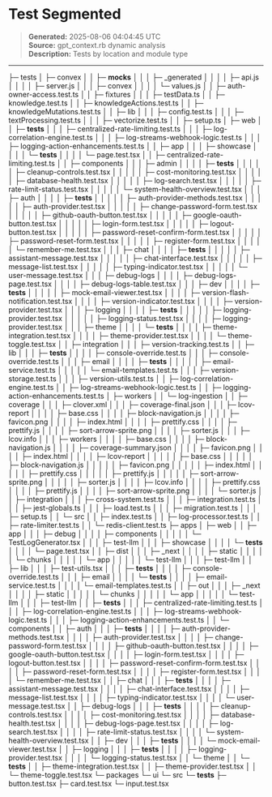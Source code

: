 # Test Segmented

> **Generated:** 2025-08-06 04:04:45 UTC  
> **Source:** gpt_context.rb dynamic analysis  
> **Description:** Tests by location and module type

---

├─ tests
│ ├─ convex
│ │ ├─ **mocks**
│ │ │ ├─ \_generated
│ │ │ │ ├─ api.js
│ │ │ │ ├─ server.js
│ │ │ ├─ convex
│ │ │ │ └─ values.js
│ │ ├─ auth-owner-access.test.ts
│ │ ├─ fixtures
│ │ │ ├─ testData.ts
│ │ ├─ knowledge.test.ts
│ │ ├─ knowledgeActions.test.ts
│ │ ├─ knowledgeMutations.test.ts
│ │ ├─ lib
│ │ │ ├─ config.test.ts
│ │ │ ├─ textProcessing.test.ts
│ │ │ ├─ vectorize.test.ts
│ │ ├─ setup.ts
│ ├─ web
│ │ ├─ **tests**
│ │ │ ├─ centralized-rate-limiting.test.ts
│ │ │ ├─ log-correlation-engine.test.ts
│ │ │ ├─ log-streams-webhook-logic.test.ts
│ │ │ ├─ logging-action-enhancements.test.ts
│ │ ├─ app
│ │ │ ├─ showcase
│ │ │ │ └─ **tests**
│ │ │ │ └─ page.test.tsx
│ │ ├─ centralized-rate-limiting.test.ts
│ │ ├─ components
│ │ │ ├─ admin
│ │ │ │ ├─ **tests**
│ │ │ │ │ ├─ cleanup-controls.test.tsx
│ │ │ │ │ ├─ cost-monitoring.test.tsx
│ │ │ │ │ ├─ database-health.test.tsx
│ │ │ │ │ ├─ log-search.test.tsx
│ │ │ │ │ ├─ rate-limit-status.test.tsx
│ │ │ │ │ └─ system-health-overview.test.tsx
│ │ │ ├─ auth
│ │ │ │ ├─ **tests**
│ │ │ │ │ ├─ auth-provider-methods.test.tsx
│ │ │ │ │ ├─ auth-provider.test.tsx
│ │ │ │ │ ├─ change-password-form.test.tsx
│ │ │ │ │ ├─ github-oauth-button.test.tsx
│ │ │ │ │ ├─ google-oauth-button.test.tsx
│ │ │ │ │ ├─ login-form.test.tsx
│ │ │ │ │ ├─ logout-button.test.tsx
│ │ │ │ │ ├─ password-reset-confirm-form.test.tsx
│ │ │ │ │ ├─ password-reset-form.test.tsx
│ │ │ │ │ ├─ register-form.test.tsx
│ │ │ │ │ └─ remember-me.test.tsx
│ │ │ ├─ chat
│ │ │ │ ├─ **tests**
│ │ │ │ │ ├─ assistant-message.test.tsx
│ │ │ │ │ ├─ chat-interface.test.tsx
│ │ │ │ │ ├─ message-list.test.tsx
│ │ │ │ │ ├─ typing-indicator.test.tsx
│ │ │ │ │ └─ user-message.test.tsx
│ │ │ ├─ debug-logs
│ │ │ │ ├─ debug-logs-page.test.tsx
│ │ │ │ ├─ debug-logs-table.test.tsx
│ │ │ ├─ dev
│ │ │ │ ├─ **tests**
│ │ │ │ │ ├─ mock-email-viewer.test.tsx
│ │ │ │ ├─ version-flash-notification.test.tsx
│ │ │ │ ├─ version-indicator.test.tsx
│ │ │ │ ├─ version-provider.test.tsx
│ │ │ ├─ logging
│ │ │ │ ├─ **tests**
│ │ │ │ │ ├─ logging-provider.test.tsx
│ │ │ │ │ ├─ logging-status.test.tsx
│ │ │ │ ├─ logging-provider.test.tsx
│ │ │ ├─ theme
│ │ │ │ └─ **tests**
│ │ │ │ ├─ theme-integration.test.tsx
│ │ │ │ ├─ theme-provider.test.tsx
│ │ │ │ └─ theme-toggle.test.tsx
│ │ ├─ integration
│ │ │ ├─ version-tracking.test.ts
│ │ ├─ lib
│ │ │ ├─ **tests**
│ │ │ │ ├─ console-override.test.ts
│ │ │ ├─ console-override.test.ts
│ │ │ ├─ email
│ │ │ │ ├─ **tests**
│ │ │ │ │ ├─ email-service.test.ts
│ │ │ │ │ └─ email-templates.test.ts
│ │ │ ├─ version-storage.test.ts
│ │ │ ├─ version-utils.test.ts
│ │ ├─ log-correlation-engine.test.ts
│ │ ├─ log-streams-webhook-logic.test.ts
│ │ ├─ logging-action-enhancements.test.ts
│ ├─ workers
│ │ └─ log-ingestion
│ │ ├─ coverage
│ │ │ ├─ clover.xml
│ │ │ ├─ coverage-final.json
│ │ │ ├─ lcov-report
│ │ │ │ ├─ base.css
│ │ │ │ ├─ block-navigation.js
│ │ │ │ ├─ favicon.png
│ │ │ │ ├─ index.html
│ │ │ │ ├─ prettify.css
│ │ │ │ ├─ prettify.js
│ │ │ │ ├─ sort-arrow-sprite.png
│ │ │ │ ├─ sorter.js
│ │ │ ├─ lcov.info
│ │ │ ├─ workers
│ │ │ │ ├─ base.css
│ │ │ │ ├─ block-navigation.js
│ │ │ │ ├─ coverage-summary.json
│ │ │ │ ├─ favicon.png
│ │ │ │ ├─ index.html
│ │ │ │ ├─ lcov-report
│ │ │ │ │ ├─ base.css
│ │ │ │ │ ├─ block-navigation.js
│ │ │ │ │ ├─ favicon.png
│ │ │ │ │ ├─ index.html
│ │ │ │ │ ├─ prettify.css
│ │ │ │ │ ├─ prettify.js
│ │ │ │ │ ├─ sort-arrow-sprite.png
│ │ │ │ │ ├─ sorter.js
│ │ │ │ ├─ lcov.info
│ │ │ │ ├─ prettify.css
│ │ │ │ ├─ prettify.js
│ │ │ │ ├─ sort-arrow-sprite.png
│ │ │ │ └─ sorter.js
│ │ ├─ integration
│ │ │ ├─ cross-system.test.ts
│ │ │ ├─ integration.test.ts
│ │ │ ├─ jest-globals.ts
│ │ │ ├─ load.test.ts
│ │ │ ├─ migration.test.ts
│ │ │ ├─ setup.ts
│ │ └─ src
│ │ ├─ index.test.ts
│ │ ├─ log-processor.test.ts
│ │ ├─ rate-limiter.test.ts
│ │ └─ redis-client.test.ts
├─ apps
│ ├─ web
│ │ ├─ app
│ │ │ ├─ debug
│ │ │ │ ├─ components
│ │ │ │ │ └─ TestLogGenerator.tsx
│ │ │ ├─ test-llm
│ │ │ ├─ showcase
│ │ │ │ └─ **tests**
│ │ │ │ └─ page.test.tsx
│ │ ├─ dist
│ │ │ ├─ \_next
│ │ │ │ ├─ static
│ │ │ │ │ └─ chunks
│ │ │ │ │ └─ app
│ │ │ │ │ └─ test-llm
│ │ │ ├─ test-llm
│ │ ├─ lib
│ │ │ ├─ test-utils.tsx
│ │ │ ├─ **tests**
│ │ │ │ ├─ console-override.test.ts
│ │ │ ├─ email
│ │ │ │ └─ **tests**
│ │ │ │ ├─ email-service.test.ts
│ │ │ │ └─ email-templates.test.ts
│ │ ├─ out
│ │ │ ├─ \_next
│ │ │ │ ├─ static
│ │ │ │ │ └─ chunks
│ │ │ │ │ └─ app
│ │ │ │ │ └─ test-llm
│ │ │ ├─ test-llm
│ │ ├─ **tests**
│ │ │ ├─ centralized-rate-limiting.test.ts
│ │ │ ├─ log-correlation-engine.test.ts
│ │ │ ├─ log-streams-webhook-logic.test.ts
│ │ │ ├─ logging-action-enhancements.test.ts
│ │ └─ components
│ │ ├─ auth
│ │ │ ├─ **tests**
│ │ │ │ ├─ auth-provider-methods.test.tsx
│ │ │ │ ├─ auth-provider.test.tsx
│ │ │ │ ├─ change-password-form.test.tsx
│ │ │ │ ├─ github-oauth-button.test.tsx
│ │ │ │ ├─ google-oauth-button.test.tsx
│ │ │ │ ├─ login-form.test.tsx
│ │ │ │ ├─ logout-button.test.tsx
│ │ │ │ ├─ password-reset-confirm-form.test.tsx
│ │ │ │ ├─ password-reset-form.test.tsx
│ │ │ │ ├─ register-form.test.tsx
│ │ │ │ └─ remember-me.test.tsx
│ │ ├─ chat
│ │ │ ├─ **tests**
│ │ │ │ ├─ assistant-message.test.tsx
│ │ │ │ ├─ chat-interface.test.tsx
│ │ │ │ ├─ message-list.test.tsx
│ │ │ │ ├─ typing-indicator.test.tsx
│ │ │ │ └─ user-message.test.tsx
│ │ ├─ debug-logs
│ │ │ ├─ **tests**
│ │ │ │ ├─ cleanup-controls.test.tsx
│ │ │ │ ├─ cost-monitoring.test.tsx
│ │ │ │ ├─ database-health.test.tsx
│ │ │ │ ├─ debug-logs-page.test.tsx
│ │ │ │ ├─ log-search.test.tsx
│ │ │ │ ├─ rate-limit-status.test.tsx
│ │ │ │ └─ system-health-overview.test.tsx
│ │ ├─ dev
│ │ │ ├─ **tests**
│ │ │ │ └─ mock-email-viewer.test.tsx
│ │ ├─ logging
│ │ │ ├─ **tests**
│ │ │ │ ├─ logging-provider.test.tsx
│ │ │ │ └─ logging-status.test.tsx
│ │ └─ theme
│ │ └─ **tests**
│ │ ├─ theme-integration.test.tsx
│ │ ├─ theme-provider.test.tsx
│ │ └─ theme-toggle.test.tsx
└─ packages
└─ ui
└─ src
└─ **tests**
├─ button.test.tsx
├─ card.test.tsx
└─ input.test.tsx
